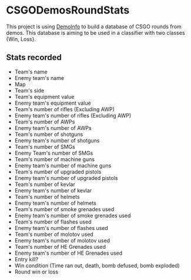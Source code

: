 # CSGODemosRoundStats
This project is using [DemoInfo](https://github.com/EHVAG/demoinfo) to build a database of CSGO rounds from demos. This database is aiming to be used in a classifier with two classes {Win, Loss}.

## Stats recorded

- Team's name
- Enemy team's name
- Map
- Team's side
- Team's equipment value
- Enemy team's equipment value
- Team's number of rifles (Excluding AWP)
- Enemy team's number of rifles (Excluding AWP)
- Team's number of AWPs
- Enemy team's number of AWPs
- Team's number of shotguns
- Enemy team's number of shotguns
- Team's number of SMGs
- Enemy Team's number of SMGs
- Team's number of machine guns
- Enemy team's number of machine guns
- Team's number of upgraded pistols
- Enemy team's number of upgraded pistols
- Team's number of kevlar
- Enemy team's number of kevlar
- Team's number of helmets
- Enemy team's number of helmets
- Team's number of smoke grenades used
- Enemy team's number of smoke grenades used
- Team's number of flashes used
- Enemy team's number of flashes used
- Team's number of molotov used
- Enemy team's number of molotov used
- Team's number of HE Grenades used
- Enemy team's number of HE Grenades used
- Entry kill?
- Win condition (Time ran out, death, bomb defused, bomb exploded)
- Round win or loss


